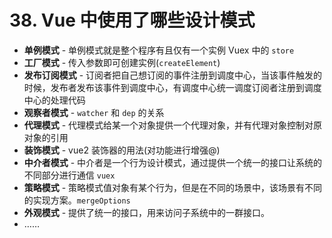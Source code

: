 # 38. Vue 中使用了哪些设计模式

- **单例模式** - 单例模式就是整个程序有且仅有一个实例 Vuex 中的 `store`
- **工厂模式** - 传入参数即可创建实例(`createElement`)
- **发布订阅模式** - 订阅者把自己想订阅的事件注册到调度中心，当该事件触发的时候，发布者发布该事件到调度中心，有调度中心统一调度订阅者注册到调度中心的处理代码
- **观察者模式** - `watcher` 和 `dep` 的关系
- **代理模式** - 代理模式给某一个对象提供一个代理对象，并有代理对象控制对原对象的引用
- **装饰模式** - vue2 装饰器的用法(对功能进行增强@)
- **中介者模式** - 中介者是一个行为设计模式，通过提供一个统一的接口让系统的不同部分进行通信 `vuex`
- **策略模式** - 策略模式值对象有某个行为，但是在不同的场景中，该场景有不同的实现方案。`mergeOptions`
- **外观模式** - 提供了统一的接口，用来访问子系统中的一群接口。
- ……